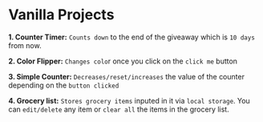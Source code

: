 # Vanilla Projects

**1. Counter Timer:** `Counts down` to the end of the giveaway which is `10 days` from now.

**2. Color Flipper:** `Changes colo`r once you click on the `click me` button

**3. Simple Counter:** `Decreases/reset/increases` the value of the counter depending on the `button clicked`

**4. Grocery list:** `Stores grocery items` inputed in it via `local storage`. You can `edit/delete` any item or `clear all` the items in the grocery list.

